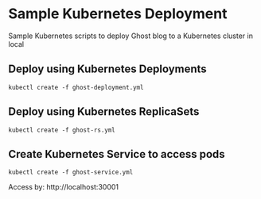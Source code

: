 # Sample Kubernetes Deployment

Sample Kubernetes scripts to deploy Ghost blog to a Kubernetes cluster in local

## Deploy using Kubernetes Deployments

```
kubectl create -f ghost-deployment.yml
```

## Deploy using Kubernetes ReplicaSets

```
kubectl create -f ghost-rs.yml
```

## Create Kubernetes Service to access pods

```
kubectl create -f ghost-service.yml
```

Access by: http://localhost:30001
